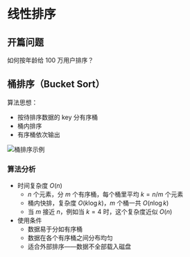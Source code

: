 # 线性排序

## 开篇问题

如何按年龄给 100 万用户排序？

## 桶排序（Bucket Sort）

算法思想：

* 按待排序数据的 key 分有序桶
* 桶内排序
* 有序桶依次输出

![桶排序示例](https://static001.geekbang.org/resource/image/98/ae/987564607b864255f81686829503abae.jpg)

### 算法分析

* 时间复杂度 $O(n)$
    * $n$ 个元素，分 $m$ 个有序桶，每个桶里平均 $k = n / m$ 个元素
    * 桶内快排，复杂度 $O(k \log k)$，$m$ 个桶一共 $O(n \log k)$
    * 当 $m$ 接近 $n$，例如当 $k = 4$ 时，这个复杂度近似 $O(n)$
* 使用条件
    * 数据易于分如有序桶
    * 数据在各个有序桶之间分布均匀
    * 适合外部排序——数据不全部载入磁盘
